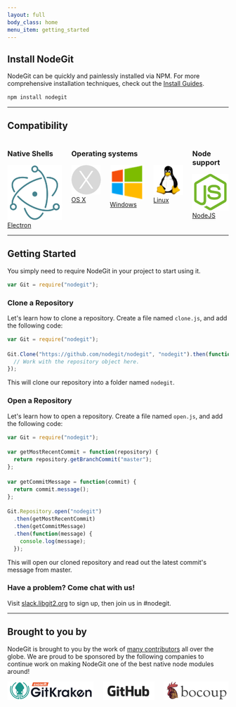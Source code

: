 ```yaml
---
layout: full
body_class: home
menu_item: getting_started
---
```


## Install NodeGit

NodeGit can be quickly and painlessly installed via NPM. For more
comprehensive installation techniques, check out the
[Install Guides](/guides/install/).

```bash
npm install nodegit
```

* * *

## Compatibility

<div class="columns compatibility">
  <div class="column">
    <h3>Native Shells</h3>
    <div class="columns">
      <div class="column">
        <a href="http://github.com/atom/electron">
          <img src="/img/electron.svg"/>
        </a>
        <a href="/guides/install/electron/">
        Electron
        </a>
      </div>
    </div>
  </div>
  <div class="column">
    <h3>Operating systems</h3>
    <div class="columns">
      <div class="column">
        <a href="http://apple.com/osx">
          <img src="/img/osx.png"/> OS X
        </a>
      </div>
      <div class="column">
        <a href="http://microsoft.com/windows">
          <img src="/img/windows.png"/> Windows
        </a>
      </div>
      <div class="column">
        <a href="http://linux.com">
          <img src="/img/linux.png"/> Linux
        </a>
      </div>
    </div>
  </div>
  <div class="column">
    <h3>Node support</h3>
    <div class="columns">
      <div class="column">
        <a href="http://nodejs.org">
          <img src="/img/nodejs.png"/> NodeJS
        </a>
      </div>
    </div>
  </div>
</div>

* * *

## Getting Started

You simply need to require NodeGit in your project to start using it.

``` javascript
var Git = require("nodegit");
```

### <a name="clone-a-repository"></a>Clone a Repository

Let's learn how to clone a repository. Create a file named `clone.js`,
and add the following code:

``` javascript
var Git = require("nodegit");

Git.Clone("https://github.com/nodegit/nodegit", "nodegit").then(function(repository) {
  // Work with the repository object here.
});
```

This will clone our repository into a folder named `nodegit`.

### <a name="open-a-repository"></a>Open a Repository

Let's learn how to open a repository. Create a file named `open.js`,
and add the following code:

``` javascript
var Git = require("nodegit");

var getMostRecentCommit = function(repository) {
  return repository.getBranchCommit("master");
};

var getCommitMessage = function(commit) {
  return commit.message();
};

Git.Repository.open("nodegit")
  .then(getMostRecentCommit)
  .then(getCommitMessage)
  .then(function(message) {
    console.log(message);
  });
```

This will open our cloned repository and read out the latest commit's message from master.

### Have a problem? Come chat with us!

Visit [slack.libgit2.org](http://slack.libgit2.org/) to sign up, then join us in #nodegit.

* * *

## <a name="brought-to-you-by"></a>Brought to you by

NodeGit is brought to you by the work of [many contributors](https://github.com/nodegit/nodegit/graphs/contributors) all over the globe. We are proud to be sponsored by the following companies to continue work on making NodeGit one of the best native node modules around!

<div class="columns logos">
  <div class="column">
    <a class="axosoft" target="_blank" href="https://www.gitkraken.com/">
      <img src="/img/gitkraken.png">
    </a>
  </div>
  <div class="column">
    <a class="github" target="_blank" href="https://github.com">
      <img src="/img/github.png">
    </a>
  </div>
  <div class="column">
    <a class="bocoup" target="_blank" href="https://bocoup.com">
      <img src="/img/bocoup.png">
    </a>
  </div>
</div>
